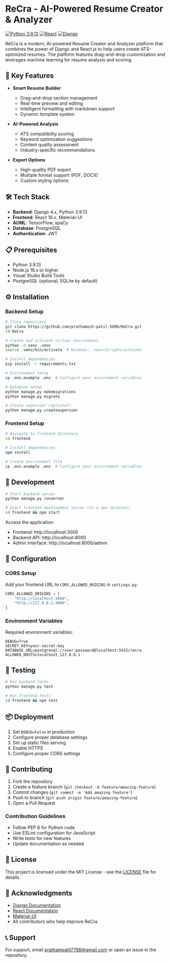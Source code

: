 # ReCra - AI-Powered Resume Creator & Analyzer

[![Python 3.9.13](https://img.shields.io/badge/python-3.9.13-blue.svg)](https://www.python.org/downloads/release/python-3913/)
[![React](https://img.shields.io/badge/React-18.x-blue.svg)](https://reactjs.org/)
[![Django](https://img.shields.io/badge/Django-4.x-green.svg)](https://www.djangoproject.com/)

ReCra is a modern, AI-powered Resume Creator and Analyzer platform that combines the power of Django and React.js to help users create ATS-optimized resumes. The platform features drag-and-drop customization and leverages machine learning for resume analysis and scoring.

## 🚀 Key Features

- **Smart Resume Builder**
  - Drag-and-drop section management
  - Real-time preview and editing
  - Intelligent formatting with markdown support
  - Dynamic template system

- **AI-Powered Analysis**
  - ATS compatibility scoring
  - Keyword optimization suggestions
  - Content quality assessment
  - Industry-specific recommendations

- **Export Options**
  - High-quality PDF export
  - Multiple format support (PDF, DOCX)
  - Custom styling options

## 🛠 Tech Stack

- **Backend**: Django 4.x, Python 3.9.13
- **Frontend**: React 18.x, Material-UI
- **AI/ML**: TensorFlow, spaCy
- **Database**: PostgreSQL
- **Authentication**: JWT

## 📋 Prerequisites

- Python 3.9.13
- Node.js 16.x or higher
- Visual Studio Build Tools
- PostgreSQL (optional, SQLite by default)

## ⚙️ Installation

### Backend Setup

```bash
# Clone repository
git clone https://github.com/prathamesh-patil-5090/ReCra.git
cd ReCra

# Create and activate virtual environment
python -m venv .venv
source .venv/bin/activate  # Windows: .venv\Scripts\activate

# Install dependencies
pip install -r requirements.txt

# Environment setup
cp .env.example .env  # Configure your environment variables

# Database setup
python manage.py makemigrations
python manage.py migrate

# Create superuser (optional)
python manage.py createsuperuser
```

### Frontend Setup

```bash
# Navigate to frontend directory
cd frontend

# Install dependencies
npm install

# Create environment file
cp .env.example .env  # Configure your environment variables
```

## 🚀 Development

```bash
# Start backend server
python manage.py runserver

# Start frontend development server (in a new terminal)
cd frontend && npm start
```

Access the application:
- Frontend: http://localhost:3000
- Backend API: http://localhost:8000
- Admin Interface: http://localhost:8000/admin

## 🔧 Configuration

### CORS Setup

Add your frontend URL to `CORS_ALLOWED_ORIGINS` in `settings.py`:

```python
CORS_ALLOWED_ORIGINS = [
    "http://localhost:3000",
    "http://127.0.0.1:3000",
]
```

### Environment Variables

Required environment variables:

```env
DEBUG=True
SECRET_KEY=your-secret-key
DATABASE_URL=postgresql://user:password@localhost:5432/recra
ALLOWED_HOSTS=localhost,127.0.0.1
```

## 🧪 Testing

```bash
# Run backend tests
python manage.py test

# Run frontend tests
cd frontend && npm test
```

## 📦 Deployment

1. Set `DEBUG=False` in production
2. Configure proper database settings
3. Set up static files serving
4. Enable HTTPS
5. Configure proper CORS settings

## 🤝 Contributing

1. Fork the repository
2. Create a feature branch (`git checkout -b feature/amazing-feature`)
3. Commit changes (`git commit -m 'Add amazing feature'`)
4. Push to branch (`git push origin feature/amazing-feature`)
5. Open a Pull Request

### Contribution Guidelines

- Follow PEP 8 for Python code
- Use ESLint configuration for JavaScript
- Write tests for new features
- Update documentation as needed

## 📄 License

This project is licensed under the MIT License - see the [LICENSE](LICENSE) file for details.

## 🙏 Acknowledgments

- [Django Documentation](https://docs.djangoproject.com/)
- [React Documentation](https://reactjs.org/docs/)
- [Material-UI](https://mui.com/)
- All contributors who help improve ReCra

## 📞 Support

For support, email prathampatil7798@gmail.com or open an issue in the repository.
